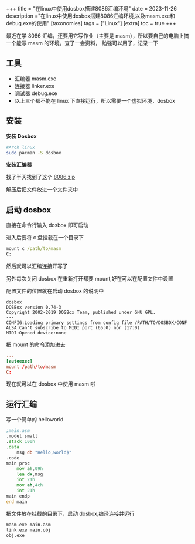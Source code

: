 +++
title = "在linux中使用dosbox搭建8086汇编环境"
date = 2023-11-26
description ="在linux中使用dosbox搭建8086汇编环境,以及masm.exe和debug.exe的使用"
[taxonomies]
tags = ["Linux"]
[extra]
toc = true
+++

最近在学 8086 汇编，还要用它写作业（主要是 masm），所以要自己的电脑上搞一个能写 masm 的环境。查了一会资料，
勉强可以用了，记录一下

## 工具

- 汇编器 masm.exe
- 连接器 linker.exe
- 调试器 debug.exe
- 以上三个都不能在 linux 下直接运行，所以需要一个虚拟环境，dosbox

## 安装

**安装 Dosbox**

```bash
#Arch linux
sudo pacman -S dosbox
```

**安装汇编器**

找了半天找到了这个 [8086.zip](https://www.mediafire.com/file/mm7cjztce9efj4w/8086.zip/file)

解压后把文件放进一个文件夹中

## 启动 dosbox

直接在命令行输入 dosbox 即可启动

进入后要将 c 盘挂载在一个目录下

```cmd
mount c /path/to/masm
C:
```

然后就可以汇编连接开写了

另外每次关闭 dosbox 在重新打开都要 mount,好在可以在配置文件中设置

配置文件的位置就在启动 dosbox 的说明中

```
dosbox
DOSBox version 0.74-3
Copyright 2002-2019 DOSBox Team, published under GNU GPL.
---
CONFIG:Loading primary settings from config file /PATH/TO/DOSBOX/CONF
ALSA:Can't subscribe to MIDI port (65:0) nor (17:0)
MIDI:Opened device:none

```

把 mount 的命令添加进去

```conf
...
[autoexec]
mount /path/to/masm
C:
```

现在就可以在 dosbox 中使用 masm 啦

## 运行汇编

写一个简单的 helloworld

```asm
;main.asm
.model small
.stack 100h
.data
    msg db "Hello,world$"
.code
main proc
    mov ah,09h
    lea dx,msg
    int 21h
    mov ah,4ch
    int 21h
main endp
end main
```

把文件放在挂载的目录下，启动 dosbox,编译连接并运行

```cmd
masm.exe main.asm
link.exe main.obj
obj.exe
```
